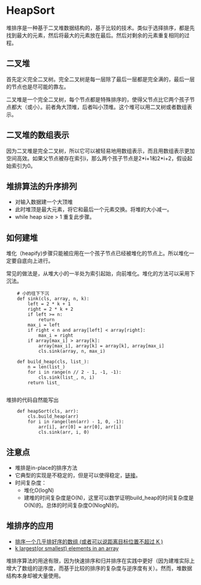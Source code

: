# HeapSort

堆排序是一种基于二叉堆数据结构的，基于比较的技术。类似于选择排序，都是先找到最大的元素，然后将最大的元素放在最后。然后对剩余的元素重复相同的过程。

## 二叉堆

首先定义完全二叉树。完全二叉树是每一层除了最后一层都是完全满的，最后一层的节点也是尽可能的靠左。

二叉堆是一个完全二叉树，每个节点都是特殊排序的，使得父节点比它两个孩子节点都大（或小）。前者角大顶堆，后者叫小顶堆。这个堆可以用二叉树或者数组表示。

## 二叉堆的数组表示

因为二叉堆是完全二叉树，所以它可以被轻易地用数组表示，而且用数组表示更加空间高效。如果父节点被存在索引i，那么两个孩子节点是2\*i+1和2\*i+2，假设起始索引为0。

## 堆排算法的升序排列

- 对输入数据建一个大顶堆
- 此时堆顶是最大元素，将它和最后一个元素交换。将堆的大小减一。
- while heap size > 1 重复此步骤。

## 如何建堆

堆化（heapify)步骤只能被应用在一个孩子节点已经被堆化的节点上。所以堆化一定要自底向上进行。

常见的做法是，从堆大小的一半处为索引起始，向前堆化。堆化的方法可以采用下沉法。

```
    # 小的往下下沉
    def sink(cls, array, n, k):
        left = 2 * k + 1
        right = 2 * k + 2
        if left >= n:
            return
        max_i = left
        if right < n and array[left] < array[right]:
            max_i = right
        if array[max_i] > array[k]:
            array[max_i], array[k] = array[k], array[max_i]
            cls.sink(array, n, max_i)

    def build_heap(cls, list_):
        n = len(list_)
        for i in range(n // 2 - 1, -1, -1):
            cls.sink(list_, n, i)
        return list_


```

堆排的代码自然能写出

```
    def heapSort(cls, arr):
        cls.build_heap(arr)
        for i in range(len(arr) - 1, 0, -1):
            arr[i], arr[0] = arr[0], arr[i]
            cls.sink(arr, i, 0)
```

## 注意点

- 堆排是in-place的排序方法
- 它典型的实现是不稳定的，但是可以使得稳定，[链接](https://www.geeksforgeeks.org/stability-in-sorting-algorithms/)。
- 时间复杂度：
  - 堆化O(logN)
  - 建堆的时间复杂度是O(N)，这里可以数学证明build_heap的时间复杂度是O(N)的。总体的时间复杂度O(NlogN)的。

## 堆排序的应用

- [排序一个几乎排好序的数组 (或者可以说距离目标位置不超过 K ) ](https://www.geeksforgeeks.org/nearly-sorted-algorithm/)
- [k largest(or smallest) elements in an array](https://www.geeksforgeeks.org/k-largestor-smallest-elements-in-an-array/)



堆排序算法的用途有限，因为快速排序和归并排序在实践中更好（因为建堆实际上增大了数组的逆序度，而基于比较的排序的复杂度与逆序度有关）。然而，堆数据结构本身却被大量使用。